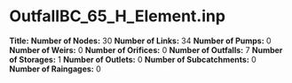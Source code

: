 # OutfallBC_65_H_Element.inp
**Title:** 
**Number of Nodes:** 30
**Number of Links:** 34
**Number of Pumps:** 0
**Number of Weirs:** 0
**Number of Orifices:** 0
**Number of Outfalls:** 7
**Number of Storages:** 1
**Number of Outlets:** 0
**Number of Subcatchments:** 0
**Number of Raingages:** 0
